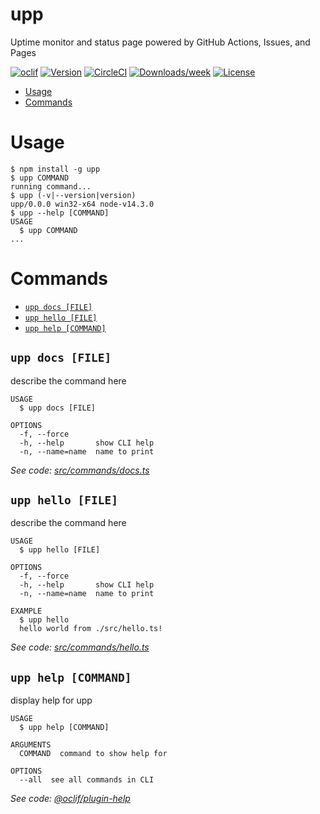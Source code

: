 upp
===

Uptime monitor and status page powered by GitHub Actions, Issues, and Pages

[![oclif](https://img.shields.io/badge/cli-oclif-brightgreen.svg)](https://oclif.io)
[![Version](https://img.shields.io/npm/v/upp.svg)](https://npmjs.org/package/upp)
[![CircleCI](https://circleci.com/gh/upptime/cli/tree/master.svg?style=shield)](https://circleci.com/gh/upptime/cli/tree/master)
[![Downloads/week](https://img.shields.io/npm/dw/upp.svg)](https://npmjs.org/package/upp)
[![License](https://img.shields.io/npm/l/upp.svg)](https://github.com/upptime/cli/blob/master/package.json)

<!-- toc -->
* [Usage](#usage)
* [Commands](#commands)
<!-- tocstop -->
# Usage
<!-- usage -->
```sh-session
$ npm install -g upp
$ upp COMMAND
running command...
$ upp (-v|--version|version)
upp/0.0.0 win32-x64 node-v14.3.0
$ upp --help [COMMAND]
USAGE
  $ upp COMMAND
...
```
<!-- usagestop -->
# Commands
<!-- commands -->
* [`upp docs [FILE]`](#upp-docs-file)
* [`upp hello [FILE]`](#upp-hello-file)
* [`upp help [COMMAND]`](#upp-help-command)

## `upp docs [FILE]`

describe the command here

```
USAGE
  $ upp docs [FILE]

OPTIONS
  -f, --force
  -h, --help       show CLI help
  -n, --name=name  name to print
```

_See code: [src/commands/docs.ts](https://github.com/upptime/cli/blob/v0.0.0/src/commands/docs.ts)_

## `upp hello [FILE]`

describe the command here

```
USAGE
  $ upp hello [FILE]

OPTIONS
  -f, --force
  -h, --help       show CLI help
  -n, --name=name  name to print

EXAMPLE
  $ upp hello
  hello world from ./src/hello.ts!
```

_See code: [src/commands/hello.ts](https://github.com/upptime/cli/blob/v0.0.0/src/commands/hello.ts)_

## `upp help [COMMAND]`

display help for upp

```
USAGE
  $ upp help [COMMAND]

ARGUMENTS
  COMMAND  command to show help for

OPTIONS
  --all  see all commands in CLI
```

_See code: [@oclif/plugin-help](https://github.com/oclif/plugin-help/blob/v3.2.2/src/commands/help.ts)_
<!-- commandsstop -->
